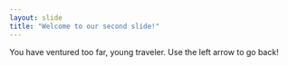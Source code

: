 ```yaml
---
layout: slide
title: "Welcome to our second slide!"
---
```

You have ventured too far, young traveler.
Use the left arrow to go back!
